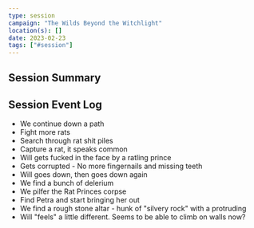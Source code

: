 ```yaml
---
type: session
campaign: "The Wilds Beyond the Witchlight"
location(s): []
date: 2023-02-23
tags: ["#session"]
---
```


## Session Summary

## Session Event Log

- We continue down a path
- Fight more rats
- Search through rat shit piles
- Capture a rat, it speaks common
- Will gets fucked in the face by a ratling prince
- Gets corrupted - No more fingernails and missing teeth
- Will goes down, then goes down again
- We find a bunch of delerium
- We pilfer the Rat Princes corpse
- Find Petra and start bringing her out
- We find a rough stone altar - hunk of "silvery rock" with a protruding
- Will "feels" a little different. Seems to be able to climb on walls now?
